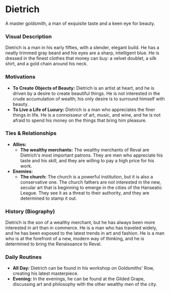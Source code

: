 # Dietrich

A master goldsmith, a man of exquisite taste and a keen eye for beauty.

### Visual Description

Dietrich is a man in his early fifties, with a slender, elegant build. He has a neatly trimmed gray beard and his eyes are a sharp, intelligent blue. He is dressed in the finest clothes that money can buy: a velvet doublet, a silk shirt, and a gold chain around his neck.

### Motivations

- **To Create Objects of Beauty:** Dietrich is an artist at heart, and he is driven by a desire to create beautiful things. He is not interested in the crude accumulation of wealth; his only desire is to surround himself with beauty.
- **To Live a Life of Luxury:** Dietrich is a man who appreciates the finer things in life. He is a connoisseur of art, music, and wine, and he is not afraid to spend his money on the things that bring him pleasure.

### Ties & Relationships

- **Allies:**
    - **The wealthy merchants:** The wealthy merchants of Reval are Dietrich's most important patrons. They are men who appreciate his taste and his skill, and they are willing to pay a high price for his work.
- **Enemies:**
    - **The church:** The church is a powerful institution, but it is also a conservative one. The church fathers are not interested in the new, secular art that is beginning to emerge in the cities of the Hanseatic League. They see it as a threat to their authority, and they are determined to stamp it out.

### History (Biography)

Dietrich is the son of a wealthy merchant, but he has always been more interested in art than in commerce. He is a man who has traveled widely, and he has been exposed to the latest trends in art and fashion. He is a man who is at the forefront of a new, modern way of thinking, and he is determined to bring the Renaissance to Reval.

### Daily Routines

- **All Day:** Dietrich can be found in his workshop on Goldsmiths' Row, creating his latest masterpiece.
- **Evening:** In the evenings, he can be found at the Gilded Grape, discussing art and philosophy with the other wealthy men of the city.
